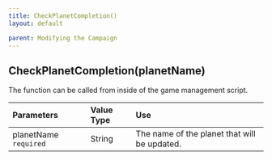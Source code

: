 ```yaml
---
title: CheckPlanetCompletion()
layout: default

parent: Modifying the Campaign
---
```

<h2>CheckPlanetCompletion(planetName)</h2>

The function can be called from inside of the game management script.

| Parameters     | Value Type | Use          |
|:---------------|:-----------|:-------------|
| planetName `required` | String     | The name of the planet that will be updated. |
